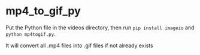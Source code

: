 # mp4_to_gif_py

Put the Python file in the videos directory, then run ``pip install imageio`` and ``python mp4togif.py``.

It will convert all .mp4 files into .gif files if not already exists
